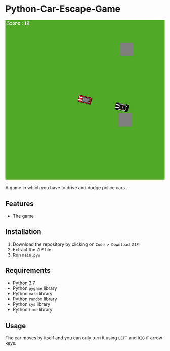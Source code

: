 # Python-Car-Escape-Game
![Preview image](./preview/preview.jpg)

A game in which you have to drive and dodge police cars.
## Features
- The game
## Installation
1. Download the repository by clicking on `Code > Download ZIP`
2. Extract the ZIP file
3. Run `main.pyw`
## Requirements
- Python 3.7
- Python `pygame` library
- Python `math` library
- Python `random` library
- Python `sys` library
- Python `time` library
## Usage
The car moves by itself and you can only turn it using `LEFT` and `RIGHT` arrow keys.